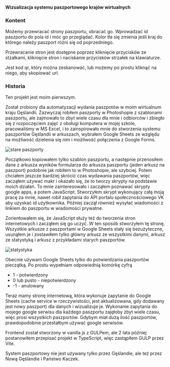 #### Wizualizacja systemu paszportowego krajów wirtualnych

### Kontent

Możemy przewracać strony paszportu, obracać go. Wprowadzać id paszportu
do pola id i móc go przeglądać. Kolor tła się zmienia
jeśli kraj do którego należy paszport różni się od poprzedniego.

Przewracanie stron jest dostępne poprzez kliknięcie przycisków ze stzałkami, kliknięcie stron
i naciskanie przycisków strzałek na klawiaturze.

Jest kod qr, który można zeskanować, lub możemy
po prostu kliknąć na niego, aby skopiować url.

### Historia

Ten projekt jest moim pierwszym.

Został zrobiony dla automatyzacji wydania paszpotów w moim wirtualnum kraju Gęślandii.
Zazwyczaj robiłem paszporty w Photoshopie z szablonami paszportu,
ale zajmowało to zbyt wiele czasu dla mnie i odbiorców i zbiegło się
z rozpoczęciem zajęć z obsługi komputera w mojej szkole,
pracowaliśmy w MS Excel, i to zainspirowało mnie do stworzenia
systemu paszportów Gęślandii w arkuszach, wybrałem Google Sheets ze względu na
możliwość dzielenia się nim i możliwość połączenia z Google Forms.

![stare paszporty](@/old.jpg)

Początkowo kopiowałem tylko szablon paszportu, a następnie przenosiłem dane
z arkusza wyników formularza do arkusza paszportu (jeden arkusz na paszport)
podobnie jak robiłem to w Photoshopie, ale szybciej. Potem chciałem jeszcze bardziej skrócić
czas wydawania paszportów, więc zacząłem używać makr i okazało się, że
to tworzy skrypty na podstawie moich działań. To mnie zainteresowało i zacząłem
poznawać skrypty google apps, a potem JavaScript. Stworzyłem skrypt
wykonujący całą moją pracę za mnie, nawet robił zapytania do API portalu społecznościowego VK
aby uzyskać id użytkownika. Później zaczął również wysyłać wiadomości z linkiem
do paszportu w wiadomości prywatne.

Zorientowałem się, że JavaScript służy też do tworzenia stron internetowych i zacząłem się go uczyć.
W ten sposób stworzyłem tę stronę. Wszystkie arkusze z paszportami w Google Sheets stały się
bezużyteczne, usunąłem je i zostawiłem tylko główny arkusz ze wszystkimi danymi,
arkusz ze statystyką i arkusz z przykładami starych paszportów.

![statystyka](@/statistics.jpg)

Obecnie używam Google Sheets tylko do potwierdzania paszportów pieczątką.
Po prostu wypełniam odpowiednią komórkę cyfrą
- 1 - potwierdzony
- 0 lub pusto - niepotwierdzony
- -1 - anulowany

Teraz mamy stronę internetową, która wykonuje zapytanie do Google Sheets
(cache service w rzeczywistości, jest aktualizowana, gdy dodawany jest nowy paszport)
dla danych i wizualizuje je. Wykonanie zapytania do mojego google serwisu dla każdego paszportu
zajęłoby zbyt wiele czasu, więc prosi wszystkich paszportów.
Gdybym miał dużą ilość paszportów, prawdopodobnie przestałbym używać google serwisów.

Frontend został stworzony w vanilla js z GULPem, ale 2 lata później
postanowiłem przepisać projekt w TypeScript, więc zastąpiłem GULP przez Vite.

System paszportowy nie jest używany tylko przez Gęślandie, ale
też przez Nową Gęślandie i Państwo Kaczek.